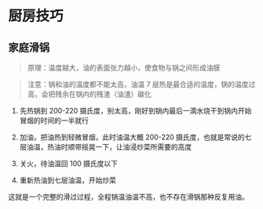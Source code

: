 # 厨房技巧

## 家庭滑锅

> 原理：温度越大，油的表面张力越小，使食物与锅之间形成油膜

> 注意：锅和油的温度都不能太高，油温 7 层热是最合适的温度，锅的温度过高，会把残余在锅内的残渣（油渣）碳化

1. 先热锅到 200-220 摄氏度，别太高，刚好到锅内最后一滴水烧干到锅内开始冒烟的时间的一半就行

2. 加油，把油热到轻微冒烟，此时油温大概 200-220 摄氏度，也就是常说的七层油温，热油时顺带摇晃一下，让油浸炒菜所需要的高度

3. 关火，待油温回 100 摄氏度以下

4. 重新热油到七层油温，开始炒菜

这就是一个完整的滑过过程，全程锅温油温不高，也不存在滑锅那种反复用油。
